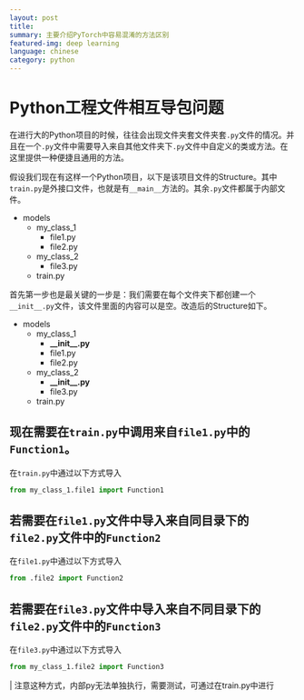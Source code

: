 ```yaml
---
layout: post
title: 
summary: 主要介绍PyTorch中容易混淆的方法区别
featured-img: deep learning
language: chinese
category: python
---
```


# Python工程文件相互导包问题

在进行大的Python项目的时候，往往会出现文件夹套文件夹套`.py`文件的情况。并且在一个`.py`文件中需要导入来自其他文件夹下`.py`文件中自定义的类或方法。在这里提供一种便捷且通用的方法。

假设我们现在有这样一个Python项目，以下是该项目文件的Structure。其中`train.py`是外接口文件，也就是有`__main__`方法的。其余`.py`文件都属于内部文件。

- models
    - my_class_1
        - file1.py
        - file2.py
    - my_class_2
        - file3.py
    - train.py

首先第一步也是最关键的一步是：我们需要在每个文件夹下都创建一个`__init__.py`文件，该文件里面的内容可以是空。改造后的Structure如下。

- models
    - my_class_1
        - **\_\_init\_\_.py**
        - file1.py
        - file2.py
    - my_class_2
        - **\_\_init\_\_.py**
        - file3.py
    - train.py

## 现在需要在`train.py`中调用来自`file1.py`中的`Function1`。

在`train.py`中通过以下方式导入
```python
from my_class_1.file1 import Function1 
```

## 若需要在`file1.py`文件中导入来自**同目录下**的`file2.py`文件中的`Function2`

在`file1.py`中通过以下方式导入
```python
from .file2 import Function2
```

## 若需要在`file3.py`文件中导入来自不同目录下的`file2.py`文件中的`Function3`

在`file3.py`中通过以下方式导入
```python
from my_class_1.file2 import Function3
```

| 注意这种方式，内部py无法单独执行，需要测试，可通过在train.py中进行